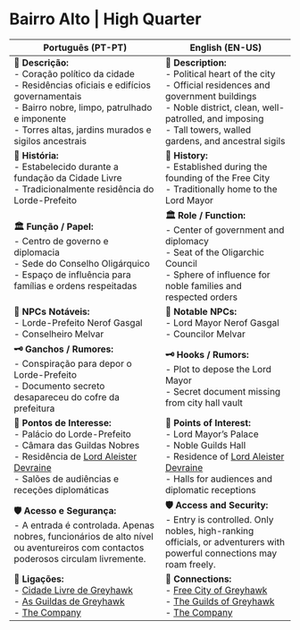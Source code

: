 # Bairro Alto | High Quarter

| **Português (PT-PT)** | **English (EN-US)** |
|-----------------------|---------------------|
| **📝 Descrição:**<br> - Coração político da cidade<br> - Residências oficiais e edifícios governamentais<br> - Bairro nobre, limpo, patrulhado e imponente<br> - Torres altas, jardins murados e sigilos ancestrais | **📝 Description:**<br> - Political heart of the city<br> - Official residences and government buildings<br> - Noble district, clean, well-patrolled, and imposing<br> - Tall towers, walled gardens, and ancestral sigils |
| **📜 História:**<br> - Estabelecido durante a fundação da Cidade Livre<br> - Tradicionalmente residência do Lorde-Prefeito | **📜 History:**<br> - Established during the founding of the Free City<br> - Traditionally home to the Lord Mayor |
| **🏛 Função / Papel:**<br> - Centro de governo e diplomacia<br> - Sede do Conselho Oligárquico<br> - Espaço de influência para famílias e ordens respeitadas | **🏛 Role / Function:**<br> - Center of government and diplomacy<br> - Seat of the Oligarchic Council<br> - Sphere of influence for noble families and respected orders |
| **👤 NPCs Notáveis:**<br> - Lorde-Prefeito Nerof Gasgal<br> - Conselheiro Melvar | **👤 Notable NPCs:**<br> - Lord Mayor Nerof Gasgal<br> - Councilor Melvar |
| **🗝 Ganchos / Rumores:**<br> - Conspiração para depor o Lorde-Prefeito<br> - Documento secreto desapareceu do cofre da prefeitura | **🗝 Hooks / Rumors:**<br> - Plot to depose the Lord Mayor<br> - Secret document missing from city hall vault |
| **📌 Pontos de Interesse:**<br> - Palácio do Lorde-Prefeito<br> - Câmara das Guildas Nobres<br> - Residência de [Lord Aleister Devraine](lord_aleister_devraine.md)<br> - Salões de audiências e receções diplomáticas | **📌 Points of Interest:**<br> - Lord Mayor’s Palace<br> - Noble Guilds Hall<br> - Residence of [Lord Aleister Devraine](lord_aleister_devraine.md)<br> - Halls for audiences and diplomatic receptions |
| **🛡 Acesso e Segurança:**<br> - A entrada é controlada. Apenas nobres, funcionários de alto nível ou aventureiros com contactos poderosos circulam livremente. | **🛡 Access and Security:**<br> - Entry is controlled. Only nobles, high-ranking officials, or adventurers with powerful connections may roam freely. |
| **📎 Ligações:**<br> - [Cidade Livre de Greyhawk](free_city_of_greyhawk.md)<br> - [As Guildas de Greyhawk](guildas_de_greyhawk.md)<br> - [The Company](the_company.md) | **📎 Connections:**<br> - [Free City of Greyhawk](free_city_of_greyhawk.md)<br> - [The Guilds of Greyhawk](guildas_de_greyhawk.md)<br> - [The Company](the_company.md) |



















